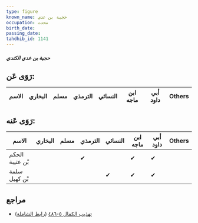 ```yaml
---
type: figure
known_name: حجية بن عدي
occupation: محدث
birth_date:
passing_date:
tahdhib_id: 1141
---
```

##### حجية بن عدي الكندي

## رَوَى عَن:
| الاسم | البخاري | مسلم | الترمذي | النسائي | ابن ماجه | أبي داود | Others |
| ----- | ------- | ---- | ------- | ------- | -------- | -------- | ------ |
## رَوَى عَنه:
| الاسم           | البخاري | مسلم | الترمذي | النسائي | ابن ماجه | أبي داود | Others |
| --------------- | ------- | ---- | ------- | ------- | -------- | -------- | ------ |
| الحكم بْن عتيبة |         |      | ✔       |         | ✔        | ✔        |        |
| سلمة بْن كهيل   |         |      |         | ✔       | ✔        | ✔        |        |
## مراجع
- [تهذيب الكمال ٥-٤٨٦](obsidian://open?vault=Tahdhib-al-Kamal&file=Figures/١١٤١-حجية%20بن%20عدي%20الكندي) ([رابط الشاملة](https://shamela.ws/book/3722/2564))